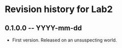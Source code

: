 # Revision history for Lab2

## 0.1.0.0 -- YYYY-mm-dd

* First version. Released on an unsuspecting world.
